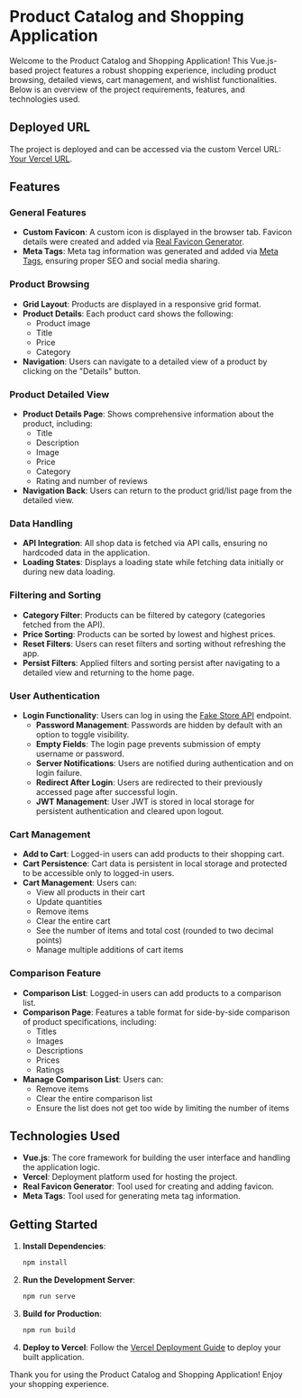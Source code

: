 # Product Catalog and Shopping Application

Welcome to the Product Catalog and Shopping Application! This Vue.js-based project features a robust shopping experience, including product browsing, detailed views, cart management, and wishlist functionalities. Below is an overview of the project requirements, features, and technologies used.

## Deployed URL

The project is deployed and can be accessed via the custom Vercel URL: [Your Vercel URL](https://your-custom-vercel-url.vercel.app/).

## Features

### General Features

- **Custom Favicon**: A custom icon is displayed in the browser tab. Favicon details were created and added via [Real Favicon Generator](https://realfavicongenerator.net/).
- **Meta Tags**: Meta tag information was generated and added via [Meta Tags](https://metatags.io/), ensuring proper SEO and social media sharing.

### Product Browsing

- **Grid Layout**: Products are displayed in a responsive grid format.
- **Product Details**: Each product card shows the following:
  - Product image
  - Title
  - Price
  - Category
- **Navigation**: Users can navigate to a detailed view of a product by clicking on the "Details" button.

### Product Detailed View

- **Product Details Page**: Shows comprehensive information about the product, including:
  - Title
  - Description
  - Image
  - Price
  - Category
  - Rating and number of reviews
- **Navigation Back**: Users can return to the product grid/list page from the detailed view.

### Data Handling

- **API Integration**: All shop data is fetched via API calls, ensuring no hardcoded data in the application.
- **Loading States**: Displays a loading state while fetching data initially or during new data loading.

### Filtering and Sorting

- **Category Filter**: Products can be filtered by category (categories fetched from the API).
- **Price Sorting**: Products can be sorted by lowest and highest prices.
- **Reset Filters**: Users can reset filters and sorting without refreshing the app.
- **Persist Filters**: Applied filters and sorting persist after navigating to a detailed view and returning to the home page.

### User Authentication

- **Login Functionality**: Users can log in using the [Fake Store API](https://fakestoreapi.com/auth/login) endpoint.
  - **Password Management**: Passwords are hidden by default with an option to toggle visibility.
  - **Empty Fields**: The login page prevents submission of empty username or password.
  - **Server Notifications**: Users are notified during authentication and on login failure.
  - **Redirect After Login**: Users are redirected to their previously accessed page after successful login.
  - **JWT Management**: User JWT is stored in local storage for persistent authentication and cleared upon logout.

### Cart Management

- **Add to Cart**: Logged-in users can add products to their shopping cart.
- **Cart Persistence**: Cart data is persistent in local storage and protected to be accessible only to logged-in users.
- **Cart Management**: Users can:
  - View all products in their cart
  - Update quantities
  - Remove items
  - Clear the entire cart
  - See the number of items and total cost (rounded to two decimal points)
  - Manage multiple additions of cart items

### Comparison Feature

- **Comparison List**: Logged-in users can add products to a comparison list.
- **Comparison Page**: Features a table format for side-by-side comparison of product specifications, including:
  - Titles
  - Images
  - Descriptions
  - Prices
  - Ratings
- **Manage Comparison List**: Users can:
  - Remove items
  - Clear the entire comparison list
  - Ensure the list does not get too wide by limiting the number of items

## Technologies Used

- **Vue.js**: The core framework for building the user interface and handling the application logic.
- **Vercel**: Deployment platform used for hosting the project.
- **Real Favicon Generator**: Tool used for creating and adding favicon.
- **Meta Tags**: Tool used for generating meta tag information.

## Getting Started

1. **Install Dependencies**:
   ```bash
   npm install
   ```

2. **Run the Development Server**:
   ```bash
   npm run serve
   ```

3. **Build for Production**:
   ```bash
   npm run build
   ```

4. **Deploy to Vercel**:
   Follow the [Vercel Deployment Guide](https://vercel.com/docs/concepts/deployments) to deploy your built application.

Thank you for using the Product Catalog and Shopping Application! Enjoy your shopping experience.